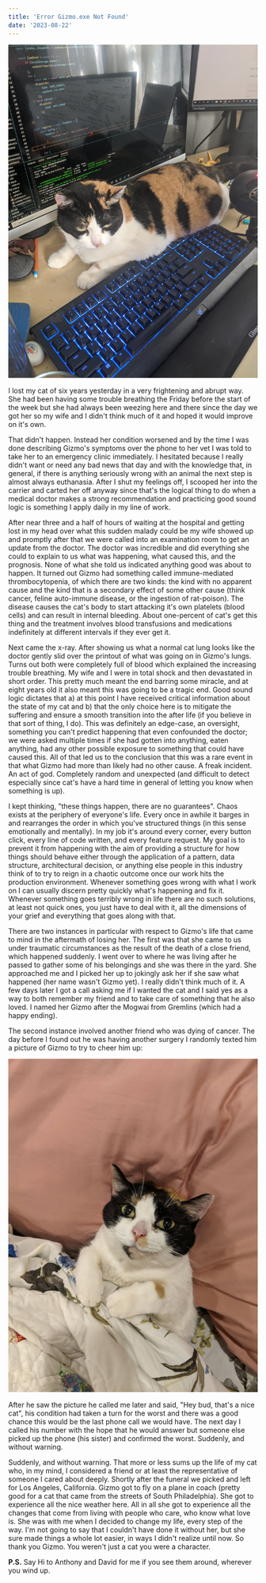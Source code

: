 ```yaml
---
title: 'Error Gizmo.exe Not Found'
date: '2023-08-22'
---
```


[![Gizmo.exe](../public/gizmo-exe.jpg)](Gizmo)


I lost my cat of six years yesterday in a very frightening and abrupt way. She had been having some trouble breathing the Friday before the start of the week but she had always been weezing here and there since the day we got her so my wife and I didn't think much of it and hoped it would improve on it's own. 

That didn't happen. Instead her condition worsened and by the time I was done describing Gizmo's symptoms over the phone to her vet I was told to take her to an emergency clinic immediately. I hesitated because I really didn't want or need any bad news that day and with the knowledge that, in general, if there is anything seriously wrong with an animal the next step is almost always euthanasia. After I shut my feelings off, I scooped her into the carrier and carted her off anyway since that's the logical thing to do when a medical doctor makes a strong recommendation and practicing good sound logic is something I apply daily in my line of work. 

After near three and a half of hours of waiting at the hospital and getting lost in my head over what this sudden malady could be my wife showed up and promptly after that we were called into an examination room to get an update from the doctor. The doctor was incredible and did everything she could to explain to us what was happening, what caused this, and the prognosis. None of what she told us indicated anything good was about to happen. It turned out Gizmo had something called immune-mediated thrombocytopenia, of which there are two kinds: the kind with no apparent cause and the kind that is a secondary effect of some other cause (think cancer, feline auto-immune disease, or the ingestion of rat-poison). The disease causes the cat's body to start attacking it's own platelets (blood cells) and can result in internal bleeding. About one-percent of cat's get this thing and the treatment involves blood transfusions and medications indefinitely at different intervals if they ever get it. 

Next came the x-ray. After showing us what a normal cat lung looks like the doctor gently slid over the printout of what was going on in Gizmo's lungs. Turns out both were completely full of blood which explained the increasing trouble breathing. My wife and I were in total shock and then devastated in short order. This pretty much meant the end barring some miracle, and at eight years old it also meant this was going to be a tragic end. Good sound logic dictates that a) at this point I have received critical information about the state of my cat and b) that the only choice here is to mitigate the suffering and ensure a smooth transition into the after life (if you believe in that sort of thing, I do). This was definitely an edge-case, an oversight, something you can't predict happening that even confounded the doctor; we were asked multiple times if she had gotten into anything, eaten anything, had any other possible exposure to something that could have caused this. All of that led us to the conclusion that this was a rare event in that what Gizmo had more than likely had no other cause. A freak incident. An act of god. Completely random and unexpected (and difficult to detect especially since cat's have a hard time in general of letting you know when something is up).

I kept thinking, "these things happen, there are no guarantees". Chaos exists at the periphery of everyone's life. Every once in awhile it barges in and rearranges the order in which you've structured things (in this sense emotionally and mentally). In my job it's around every corner, every button click, every line of code written, and every feature request. My goal is to prevent it from happening with the aim of providing a structure for how things should behave either through the application of a pattern, data structure, architectural decision, or anything else people in this industry think of to try to reign in a chaotic outcome once our work hits the production environment. Whenever something goes wrong with what I work on I can usually discern pretty quickly what's happening and fix it. Whenever something goes terribly wrong in life there are no such solutions, at least not quick ones, you just have to deal with it, all the dimensions of your grief and everything that goes along with that. 

There are two instances in particular with respect to Gizmo's life that came to mind in the aftermath of losing her. The first was that she came to us under traumatic circumstances as the result of the death of a close friend, which happened suddenly. I went over to where he was living after he passed to gather some of his belongings and she was there in the yard. She approached me and I picked her up to jokingly ask her if she saw what happened (her name wasn't Gizmo yet). I really didn't think much of it. A few days later I got a call asking me if I wanted the cat and I said yes as a way to both remember my friend and to take care of something that he also loved. I named her Gizmo after the Mogwai from Gremlins (which had a happy ending). 

The second instance involved another friend who was dying of cancer. The day before I found out he was having another surgery I randomly texted him a picture of Gizmo to try to cheer him up:

[![Gizmo.exe-smiling](../public/gizmo-exe-2.jpg)](Gizmo)

After he saw the picture he called me later and said, "Hey bud, that's a nice cat", his condition had taken a turn for the worst and there was a good chance this would be the last phone call we would have. The next day I called his number with the hope that he would answer but someone else picked up the phone (his sister) and confirmed the worst. Suddenly, and without warning.

Suddenly, and without warning. That more or less sums up the life of my cat who, in my mind, I considered a friend or at least the representative of someone I cared about deeply. Shortly after the funeral we picked and left for Los Angeles, California. Gizmo got to fly on a plane in coach (pretty good for a cat that came from the streets of South Philadelphia). She got to experience all the nice weather here. All in all she got to experience all the changes that come from living with people who care, who know what love is. She was with me when I decided to change my life, every step of the way. I'm not going to say that I couldn't have done it without her, but she sure made things a whole lot easier, in ways I didn't realize until now. So thank you Gizmo. You weren't just a cat you were a character.

**P.S.**
Say Hi to Anthony and David for me if you see them around, wherever you wind up.